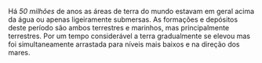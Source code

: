 ﻿Há *50 milhões* de anos as áreas de terra do mundo estavam em geral acima da água ou apenas ligeiramente submersas. As formações e depósitos deste período são ambos terrestres e marinhos, mas principalmente terrestres. Por um tempo considerável a terra gradualmente se elevou mas foi simultaneamente arrastada para  níveis mais baixos e na direção dos mares.